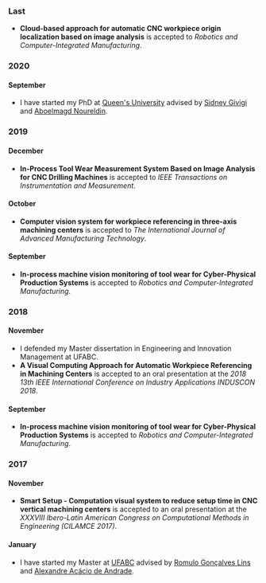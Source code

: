 <div class="container">
  <div class="item">
    <div id="timeline">
      <div>
        <!-- Novo ano -->
        <section class="year">
          <h3>Last</h3>
          <section>
            <ul>
              <li><b>Cloud-based approach for automatic CNC workpiece origin localization based on image analysis</b> is accepted to
        <em>Robotics and Computer-Integrated Manufacturing</em>.</li>
            </ul>
          </section>
        </section>
        <section class="year">
          <h3>2020</h3>
          <section>
            <h4>September</h4>
            <ul>
              <li>I have started my PhD at <a href="https://queensu.ca" target="_blank">Queen's University</a> advised by 
        <a href="http://www2.cs.queensu.ca/people/profile.php?fname=Sidney&lname=Givigi" target="_blank">Sidney Givigi</a> and 
        <a href="http://www2.cs.queensu.ca/people/profile.php?fname=Aboelmagd%20&lname=Noureldin" target="_blank">Aboelmagd Noureldin</a>.</li>
            </ul>
          </section>
        </section>
        <section class="year">
          <h3>2019</h3>
          <section>
            <h4>December</h4>
            <ul>
              <li><b>In-Process Tool Wear Measurement System Based on Image Analysis for CNC Drilling Machines</b> is accepted to
        <em>IEEE Transactions on Instrumentation and Measurement</em>.</li>
            </ul>
          </section>
          <section>
            <h4>October</h4>
            <ul>
              <li><b>Computer vision system for workpiece referencing in three-axis machining centers</b> is accepted to
        <em>The International Journal of Advanced Manufacturing Technology</em>.</li>
            </ul>
          </section>
          <section>
            <h4>September</h4>
            <ul>
              <li><b>In-process machine vision monitoring of tool wear for Cyber-Physical Production Systems</b> is accepted to
        <em>Robotics and Computer-Integrated Manufacturing</em>.</li>
            </ul>
          </section>
        </section>
        <section class="year">
          <h3>2018</h3>
          <section>
            <h4>November</h4>
            <ul>
              <li>I defended my Master dissertation in Engineering and Innovation Management at UFABC.</li>
              <li><b>A Visual Computing Approach for Automatic Workpiece Referencing in Machining Centers</b> is accepted to an oral presentation at the
        <em>2018 13th IEEE International Conference on Industry Applications INDUSCON 2018</em>.</li>
            </ul>
          </section>
          <section>
            <h4>September</h4>
            <ul>
              <li><b>In-process machine vision monitoring of tool wear for Cyber-Physical Production Systems</b> is accepted to
        <em>Robotics and Computer-Integrated Manufacturing</em>.</li>
            </ul>
          </section>
        </section>
        <section class="year">
          <h3>2017</h3>
          <section>
            <h4>November</h4>
            <ul>
              <li><b>Smart Setup - Computation visual system to reduce setup time in CNC vertical machining centers</b> is accepted to an oral presentation at the
        <em>XXXVIII Ibero-Latin American Congress on Computational Methods in Engineering (CILAMCE 2017)</em>.</li>
            </ul>
          </section>
          <section>
            <h4>January</h4>
            <ul>
              <li>I have started my Master at <a href="https://www.ufabc.edu.br/" target="_blank">UFABC</a> advised by 
        <a href="https://www.ufabc.edu.br/ensino/docentes/romulo-goncalves-lins" target="_blank">Romulo Gonçalves Lins</a> and 
        <a href="https://www.ufabc.edu.br/ensino/docentes/alexandre-acacio-de-andrade" target="_blank">Alexandre Acácio de Andrade</a>.</li>
            </ul>
          </section>
        </section>
      </div>
    </div>
  </div>
</div>
  <!-- https://codepen.io/mathiesjanssen/pen/ggeBKm -->
